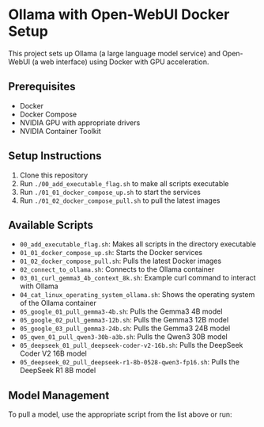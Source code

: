 # Ollama with Open-WebUI Docker Setup

This project sets up Ollama (a large language model service) and Open-WebUI (a web interface) using Docker with GPU acceleration.

## Prerequisites

- Docker
- Docker Compose
- NVIDIA GPU with appropriate drivers
- NVIDIA Container Toolkit

## Setup Instructions

1. Clone this repository
2. Run `./00_add_executable_flag.sh` to make all scripts executable
3. Run `./01_01_docker_compose_up.sh` to start the services
4. Run `./01_02_docker_compose_pull.sh` to pull the latest images

## Available Scripts

- `00_add_executable_flag.sh`: Makes all scripts in the directory executable
- `01_01_docker_compose_up.sh`: Starts the Docker services
- `01_02_docker_compose_pull.sh`: Pulls the latest Docker images
- `02_connect_to_ollama.sh`: Connects to the Ollama container
- `03_01_curl_gemma3_4b_context_8k.sh`: Example curl command to interact with Ollama
- `04_cat_linux_operating_system_ollama.sh`: Shows the operating system of the Ollama container
- `05_google_01_pull_gemma3-4b.sh`: Pulls the Gemma3 4B model
- `05_google_02_pull_gemma3-12b.sh`: Pulls the Gemma3 12B model
- `05_google_03_pull_gemma3-24b.sh`: Pulls the Gemma3 24B model
- `05_qwen_01_pull_qwen3-30b-a3b.sh`: Pulls the Qwen3 30B model
- `05_deepseek_01_pull_deepseek-coder-v2-16b.sh`: Pulls the DeepSeek Coder V2 16B model
- `05_deepseek_02_pull_deepseek-r1-8b-0528-qwen3-fp16.sh`: Pulls the DeepSeek R1 8B model

## Model Management

To pull a model, use the appropriate script from the list above or run:
